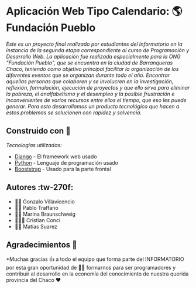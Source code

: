 # Aplicación Web Tipo Calendario: 🌎 Fundación Pueblo

_Este es un proyecto final realizado por estudiantes del Informatorio en la instancia de la segunda etapa correspondiente al curso de Programación y Desarrollo Web.
La aplicación fue realizada especialmente para la ONG "Fundación Pueblo", que se encuentra en la ciudad de Barranqueras Chaco, teniendo como objetivo principal facilitar la organización de los diferentes eventos que se organizan durante todo el año.
Encontrar aquellas personas que colaboren y se involucren en la investigación, reflexión, formulación, ejecución de proyectos y que ello sirva para eliminar la pobreza, el analfabetismo y el desempleo y la posible frustración e inconvenientes de varios recursos entre ellos el tiempo, que eso les puede generar.
Para esto desarrollamos un producto tecnológico que hacen a estos problemas se solucionen con rapidez y solvencia._

## Construido con 💙

_Tecnologías utilizadas:_

* [Django](https://www.djangoproject.com/) - El framework web usado
* [Python](https://www.python.org/) - Lenguaje de programación usado
* [Booststrap](https://getbootstrap.com/) - Usado para la parte frontal

## Autores :tw-270f:

- 👨‍💻  Gonzalo Villavicencio
- 🧑‍🎨  Pablo Traffano
- 👩‍🏫  Marina Braunschweig
- 🧑🏽‍💻  Cristian Conci
- 👨‍💼  Matías Suarez


## Agradecimientos 🎁

*Muchas gracias 👍 a todo el equipo que forma parte del INFORMATORIO por esta gran oportunidad de 👩‍🎓 formarnos para ser programadores  y  contribuir al desarrollo en la economía del conocimiento de nuestra querida provincia del Chaco ❤️



